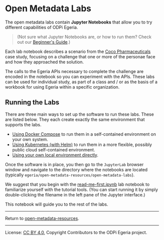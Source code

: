 <!-- SPDX-License-Identifier: CC-BY-4.0 -->
<!-- Copyright Contributors to the ODPi Egeria project. -->

# Open Metadata Labs

The open metadata labs contain **Jupyter Notebooks** that allow you to try different capabilities of ODPi Egeria.

> (Not sure what Jupyter Notebooks are, or how to run them? Check out our [Beginner's Guide](../open-metadata-tutorials/beginners-guide).)

Each lab notebook describes a scenario from the
[Coco Pharmaceuticals](https://github.com/odpi/data-governance/tree/master/docs/coco-pharmaceuticals)
case study, focusing on a challenge that one or more of the personae face and
how they approached the solution.

The calls to the Egeria APIs necessary to complete the challenge are encoded in
the notebook so you can experiment with the APIs.  These labs can be used for individual study, as part of a class and / or
as the basis of a workbook for using Egeria within a specific organization.

## Running the Labs

There are three main ways to set up the software to run these labs.  These are listed below.
They each create exactly the same environment that supports the labs.

* [Using Docker Compose](../open-metadata-tutorials/beginners-guide/running-self-contained.md) to run them in a
self-contained environment on your own system.
* [Using Kubernetes (with Helm)](../open-metadata-tutorials/beginners-guide/running-self-contained.md) to run them in a more
flexible, possibly public cloud self-contained environment.
* [Using your own local environment directly](../open-metadata-tutorials/beginners-guide/running-natively.md).

Once the software is in place, you then go to the `JupyterLab` browser window and
navigate to the directory where the notebooks are located (typically `egeria/open-metadata-resources/open-metadata-labs`).

We suggest that you begin with the
[read-me-first.ipynb](./read-me-first.ipynb) lab notebook to familiarize yourself with the tutorial tools. (You can
start running it by simply double-clicking the filename in the left pane of the Jupyter interface.)

This notebook will guide you to the rest of the labs.


----
Return to [open-metadata-resources](..).

----
License: [CC BY 4.0](https://creativecommons.org/licenses/by/4.0/),
Copyright Contributors to the ODPi Egeria project.
